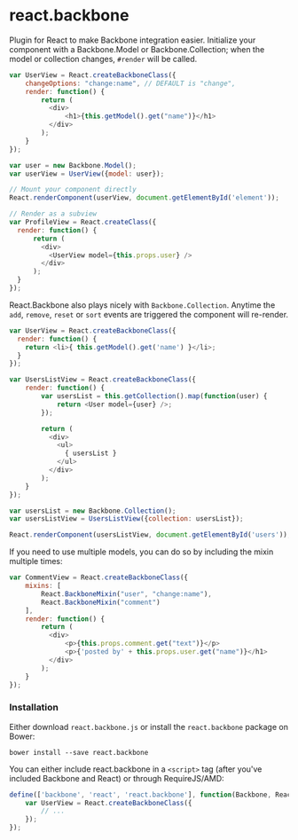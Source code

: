 react.backbone
==============

Plugin for React to make Backbone integration easier. Initialize your component
with a Backbone.Model or Backbone.Collection; when the model or collection
changes, `#render` will be called.

```javascript
var UserView = React.createBackboneClass({
    changeOptions: "change:name", // DEFAULT is "change",
    render: function() {
        return (
          <div>
              <h1>{this.getModel().get("name")}</h1>
          </div>
        );
    }
});

var user = new Backbone.Model();
var userView = UserView({model: user});

// Mount your component directly
React.renderComponent(userView, document.getElementById('element'));

// Render as a subview
var ProfileView = React.createClass({
  render: function() {
      return (
        <div>
          <UserView model={this.props.user} />
        </div>
      );
  }
});
```

React.Backbone also plays nicely with `Backbone.Collection`. Anytime the `add`,
`remove`, `reset` or `sort` events are triggered the component will re-render.

```javascript
var UserView = React.createBackboneClass({
  render: function() {
    return <li>{ this.getModel().get('name') }</li>;
  }
});

var UsersListView = React.createBackboneClass({
    render: function() {
        var usersList = this.getCollection().map(function(user) {
            return <User model={user} />;
        });

        return (
          <div>
            <ul>
              { usersList }
            </ul>
          </div>
        );
    }
});

var usersList = new Backbone.Collection();
var usersListView = UsersListView({collection: usersList});

React.renderComponent(usersListView, document.getElementById('users'));
```

If you need to use multiple models, you can do so by including the mixin
multiple times:

```javascript
var CommentView = React.createBackboneClass({
    mixins: [
        React.BackboneMixin("user", "change:name"),
        React.BackboneMixin("comment")
    ],
    render: function() {
        return (
          <div>
              <p>{this.props.comment.get("text")}</p>
              <p>{'posted by' + this.props.user.get("name")}</h1>
          </div>
        );
    }
});
```


### Installation

Either download `react.backbone.js` or install the `react.backbone` package on
Bower:

```
bower install --save react.backbone
```

You can either include react.backbone in a `<script>` tag (after you've
included Backbone and React) or through RequireJS/AMD:

```javascript
define(['backbone', 'react', 'react.backbone'], function(Backbone, React) {
    var UserView = React.createBackboneClass({
        // ...
    });
});
```
